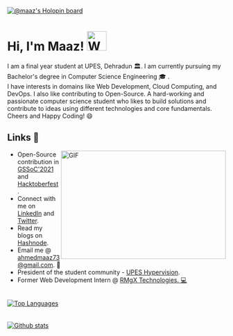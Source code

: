 [![@maaz's Holopin board](https://holopin.io/api/user/board?user=maaz)](https://holopin.io/@maaz)
# Hi, I'm Maaz! <img src="https://raw.githubusercontent.com/nixin72/nixin72/master/wave.gif" alt="Waving hand animated gif" height="45" width="45" />
<!--   <img src="https://visitor-badge.glitch.me/badge?page_id=Maaz-Code.Maaz-Code" alt="badge"> -->
I am a final year student at UPES, Dehradun 🏛️. I am currently pursuing my Bachelor's degree in Computer Science Engineering 🎓 .<br>
I have interests in domains like Web Development, Cloud Computing, and DevOps. I also like contributing to Open-Source. A hard-working and passionate computer science student who likes to build solutions and contribute to ideas using different technologies and core fundamentals. Cheers and Happy Coding! 😄
<br>
## Links :link:
<img align="right" alt="GIF" src="https://github.com/abhisheknaiidu/abhisheknaiidu/blob/master/code.gif?raw=true" width="380" height="250" />
<ul>
  <li> Open-Source contribution in <a href="https://gssoc.girlscript.tech/index.html" target="_blank">GSSoC'2021</a> and <a href="https://hacktoberfest.digitalocean.com/" target="_blank">Hacktoberfest</a>. </li>
  <li> Connect with me on <a href="https://www.linkedin.com/in/maaz-ahmed-6b9b98187/" target="_blank">LinkedIn</a>
    and <a href="https://twitter.com/isitMaaz" target="_blank">Twitter</a>. 
  </li>
  <li> Read my blogs on <a href="https://maaz-code.hashnode.dev/" target="_blank">Hashnode</a>. </li>
  <li> Email me @ <a href="ahmedmaaz73@gmail.com" target="_blank">ahmedmaaz73@gmail.com</a>. 📧</li>
  <li> President of the student community - <a href="https://www.instagram.com/upeshypervision/?hl=en" target="_blank">UPES Hypervision</a>.</li>
  <li> Former Web Development Intern @ <a href="https://www.rmgx.in/" target="_blank">RMgX Technologies</>. 💻</li>
</ul>
<br>
<div><img src="https://github-readme-stats.vercel.app/api/top-langs/?username=Maaz-Code&layout=compact&theme=dark&hide=Python&exclude_repo=ecomm&langs_count=8" alt="Top Languages" /></div>
<br>
<br>
<div><img src="https://github-readme-stats.vercel.app/api?username=Maaz-Code&show_icons=true&theme=dark&include_all_commits=true&count_private=true" alt="Github stats" /></div>
